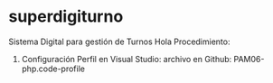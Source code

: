 # superdigiturno
Sistema Digital para gestión de Turnos
Hola
Procedimiento:

1. Configuración Perfil en Visual Studio:
archivo en Github:
PAM06-php.code-profile
